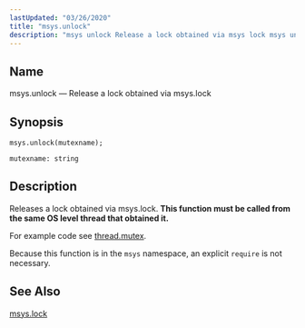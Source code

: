 ```yaml
---
lastUpdated: "03/26/2020"
title: "msys.unlock"
description: "msys unlock Release a lock obtained via msys lock msys unlock mutexname Releases a lock obtained via msys lock This function must be called from the same OS level thread that obtained it For example code see thread mutex Because this function is in the msys namespace an explicit require..."
---
```


<a name="lua.ref.msys.unlock"></a> 
## Name

msys.unlock — Release a lock obtained via msys.lock

<a name="idp16405360"></a> 
## Synopsis

`msys.unlock(mutexname);`

`mutexname: string`<a name="idp16408320"></a> 
## Description

Releases a lock obtained via msys.lock. **This function must be called from the same OS level thread that obtained it.** 

For example code see [thread.mutex](/momentum/4/lua/ref-thread-mutex).

Because this function is in the `msys` namespace, an explicit `require` is not necessary.

<a name="idp16413344"></a> 
## See Also

[msys.lock](/momentum/4/lua/ref-msys-lock)